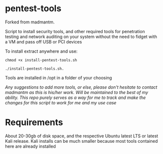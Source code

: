 pentest-tools
====================

Forked from madmantm.

Script to install security tools, and other required tools for penetration testing and network auditing on your system without the need to fidget with a VM and pass off USB or PCI devices

To install extract anywhere and use:
```
chmod +x install-pentest-tools.sh

./install-pentest-tools.sh.

```
Tools are installed in /opt in a folder of your choosing

*Any suggestions to add more tools, or else, please don't hesitate to contact madmantm as this is his/her work.*
*Will be maintained to the best of my ability.*
*This repo purely serves as a way for me to track and make the changes for this script to work for me and my use case*

Requirements
====================
About 20-30gb of disk space, and the respective Ubuntu latest LTS or latest Kali release.
Kali installs can be much smaller because most tools contained here are already installed
